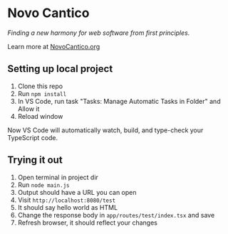 # Novo Cantico

*Finding a new harmony for web software from first principles.*

Learn more at [NovoCantico.org](https://www.NovoCantico.org)

## Setting up local project

1. Clone this repo
2. Run `npm install`
3. In VS Code, run task "Tasks: Manage Automatic Tasks in Folder" and Allow it
4. Reload window

Now VS Code will automatically watch, build, and type-check your TypeScript code.

## Trying it out

1. Open terminal in project dir
2. Run `node main.js`
3. Output should have a URL you can open
4. Visit `http://localhost:8080/test`
5. It should say hello world as HTML
6. Change the response body in `app/routes/test/index.tsx` and save
7. Refresh browser, it should reflect your changes
